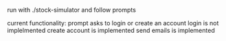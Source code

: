 run with ./stock-simulator and follow prompts

current functionality:
prompt asks to login or create an account
login is not implelmented
create account is implemented
send emails is implemented
